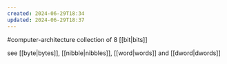 ```yaml
---
created: 2024-06-29T18:34
updated: 2024-06-29T18:37
---
```

#computer-architecture 
collection of 8 [[bit|bits]]

see [[byte|bytes]], [[nibble|nibbles]], [[word|words]] and [[dword|dwords]] 